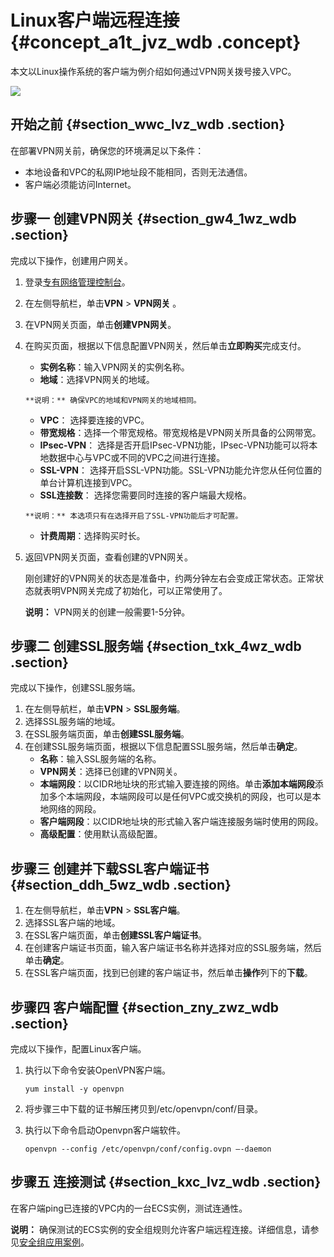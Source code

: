 # Linux客户端远程连接 {#concept_a1t_jvz_wdb .concept}

本文以Linux操作系统的客户端为例介绍如何通过VPN网关拨号接入VPC。

 ![](http://static-aliyun-doc.oss-cn-hangzhou.aliyuncs.com/assets/img/13354/15615215513324_zh-CN.png) 

## 开始之前 {#section_wwc_lvz_wdb .section}

在部署VPN网关前，确保您的环境满足以下条件：

-   本地设备和VPC的私网IP地址段不能相同，否则无法通信。
-   客户端必须能访问Internet。

## 步骤一 创建VPN网关 {#section_gw4_1wz_wdb .section}

完成以下操作，创建用户网关。

1.  登录[专有网络管理控制台](https://vpcnext.console.aliyun.com/nat/)。
2.  在左侧导航栏，单击**VPN** \> **VPN网关** 。
3.  在VPN网关页面，单击**创建VPN网关**。
4.  在购买页面，根据以下信息配置VPN网关，然后单击**立即购买**完成支付。
    -    **实例名称**：输入VPN网关的实例名称。
    -    **地域**：选择VPN网关的地域。

        **说明：** 确保VPC的地域和VPN网关的地域相同。

    -    **VPC**： 选择要连接的VPC。
    -    **带宽规格**：选择一个带宽规格。带宽规格是VPN网关所具备的公网带宽。
    -    **IPsec-VPN**： 选择是否开启IPsec-VPN功能，IPsec-VPN功能可以将本地数据中心与VPC或不同的VPC之间进行连接。
    -    **SSL-VPN**： 选择开启SSL-VPN功能。SSL-VPN功能允许您从任何位置的单台计算机连接到VPC。
    -    **SSL连接数**： 选择您需要同时连接的客户端最大规格。

        **说明：** 本选项只有在选择开启了SSL-VPN功能后才可配置。

    -    **计费周期**：选择购买时长。
5.  返回VPN网关页面，查看创建的VPN网关。

    刚创建好的VPN网关的状态是准备中，约两分钟左右会变成正常状态。正常状态就表明VPN网关完成了初始化，可以正常使用了。

    **说明：** VPN网关的创建一般需要1-5分钟。


## 步骤二 创建SSL服务端 {#section_txk_4wz_wdb .section}

完成以下操作，创建SSL服务端。

1.  在左侧导航栏，单击**VPN** \> **SSL服务端**。
2.  选择SSL服务端的地域。
3.  在SSL服务端页面，单击**创建SSL服务端**。
4.  在创建SSL服务端页面，根据以下信息配置SSL服务端，然后单击**确定**。
    -    **名称**：输入SSL服务端的名称。
    -    **VPN网关**：选择已创建的VPN网关。
    -    **本端网段**：以CIDR地址块的形式输入要连接的网络。单击**添加本端网段**添加多个本端网段，本端网段可以是任何VPC或交换机的网段，也可以是本地网络的网段。
    -    **客户端网段**：以CIDR地址块的形式输入客户端连接服务端时使用的网段。
    -    **高级配置**：使用默认高级配置。

## 步骤三 创建并下载SSL客户端证书 {#section_ddh_5wz_wdb .section}

1.  在左侧导航栏，单击**VPN** \> **SSL客户端**。
2.  选择SSL客户端的地域。
3.  在SSL客户端页面，单击**创建SSL客户端证书**。
4.  在创建客户端证书页面，输入客户端证书名称并选择对应的SSL服务端，然后单击**确定**。
5.  在SSL客户端页面，找到已创建的客户端证书，然后单击**操作**列下的**下载**。

## 步骤四 客户端配置 {#section_zny_zwz_wdb .section}

完成以下操作，配置Linux客户端。

1.  执行以下命令安装OpenVPN客户端。

    ``` {#codeblock_msg_t1k_7cc}
    yum install -y openvpn
    ```

2.  将步骤三中下载的证书解压拷贝到/etc/openvpn/conf/目录。
3.  执行以下命令启动Openvpn客户端软件。

    ``` {#codeblock_kw5_qcq_vmr}
    openvpn --config /etc/openvpn/conf/config.ovpn –-daemon
    ```


## 步骤五 连接测试 {#section_kxc_lvz_wdb .section}

在客户端ping已连接的VPC内的一台ECS实例，测试连通性。

**说明：** 确保测试的ECS实例的安全组规则允许客户端远程连接。详细信息，请参见[安全组应用案例](../../../../intl.zh-CN/安全/安全组/安全组应用案例.md#)。

